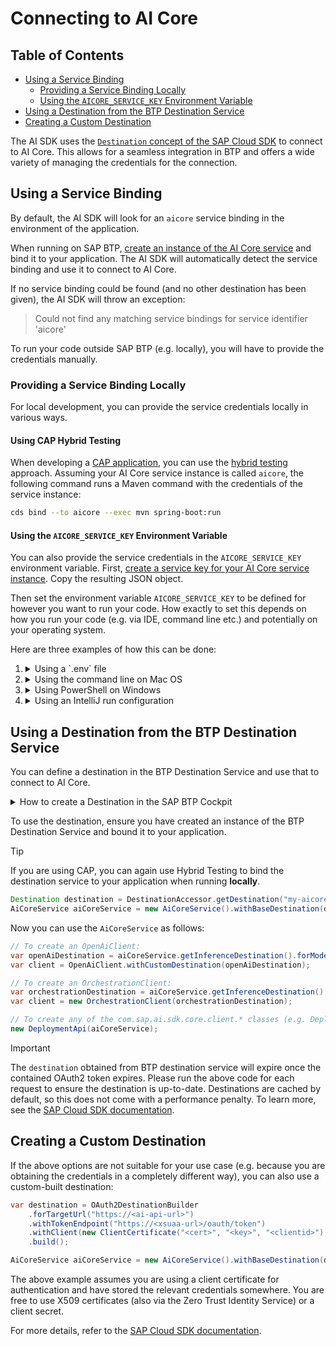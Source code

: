 # Connecting to AI Core

## Table of Contents

- [Using a Service Binding](#using-a-service-binding)
    - [Providing a Service Binding Locally](#providing-a-service-binding-locally)
    - [Using the `AICORE_SERVICE_KEY` Environment Variable](#using-the-aicore_service_key-environment-variable)
- [Using a Destination from the BTP Destination Service](#using-a-destination-from-the-btp-destination-service)
- [Creating a Custom Destination](#creating-a-custom-destination)
 

The AI SDK uses the [`Destination` concept of the SAP Cloud SDK](https://sap.github.io/cloud-sdk/docs/java/features/connectivity/destination-service) to connect to AI Core.
This allows for a seamless integration in BTP and offers a wide variety of managing the credentials for the connection.

## Using a Service Binding

By default, the AI SDK will look for an `aicore` service binding in the environment of the application.

When running on SAP BTP, [create an instance of the AI Core service](https://help.sap.com/docs/sap-ai-core/sap-ai-core-service-guide/create-service-instance) and bind it to your application.
The AI SDK will automatically detect the service binding and use it to connect to AI Core.

If no service binding could be found (and no other destination has been given), the AI SDK will throw an exception:

> Could not find any matching service bindings for service identifier 'aicore'

To run your code outside SAP BTP (e.g. locally), you will have to provide the credentials manually.

### Providing a Service Binding Locally

For local development, you can provide the service credentials locally in various ways.

#### Using CAP Hybrid Testing

When developing a [CAP application](https://cap.cloud.sap/docs/), you can use the [hybrid testing](https://cap.cloud.sap/docs/advanced/hybrid-testing#services-on-cloud-foundry) approach.
Assuming your AI Core service instance is called `aicore`, the following command runs a Maven command with the credentials of the service instance:

```bash
cds bind --to aicore --exec mvn spring-boot:run
```

#### Using the `AICORE_SERVICE_KEY` Environment Variable

You can also provide the service credentials in the `AICORE_SERVICE_KEY` environment variable.
First, [create a service key for your AI Core service instance](https://help.sap.com/docs/sap-ai-core/sap-ai-core-service-guide/create-service-key).
Copy the resulting JSON object.

Then set the environment variable `AICORE_SERVICE_KEY` to be defined for however you want to run your code.
How exactly to set this depends on how you run your code (e.g. via IDE, command line etc.) and potentially on your operating system.

Here are three examples of how this can be done:

1. <details>
    <summary>Using a `.env` file</summary>
   
    Create a `.env` file in the **working directory** from which you run your code.
    Add the following line:
   
    ```txt
    AICORE_SERVICE_KEY={ "clientid": "...", "clientsecret": "...", "url": "...", "serviceurls": { "AI_API_URL": "..." } }
    ```

    > [!IMPORTANT]
    > The value of `AICORE_SERVICE_KEY` must be a single line, so remove any line breaks from the service key JSON.

   </details>

2. <details> 
   <summary>Using the command line on Mac OS</summary>
   
    Run your code with the following command:
    
    ```bash
    export AICORE_SERVICE_KEY='{ "clientid": "...", "clientsecret": "...", "url": "...", "serviceurls": { "AI_API_URL": "..." } }'
    mvn ...
    ```

    </details>

3. <details> 
   <summary>Using PowerShell on Windows</summary>

   Run your code with the following command:

    ```shell
    $env:AICORE_SERVICE_KEY='{ "clientid": "...", "clientsecret": "...", "url": "...", "serviceurls": { "AI_API_URL": "..." } }'
    mvn ...
    ```

    </details>

4. <details>
    <summary>Using an IntelliJ run configuration</summary>
   
    In IntelliJ, go to `Run` > `Edit Configurations...` > `Environment variables`.
    Add a new environment variable with the name `AICORE_SERVICE_KEY` and paste the service key as value.
   
    For more information, see the [official IntelliJ documentation](https://www.jetbrains.com/help/idea/run-debug-configuration-application.html#configure-environment-variables). 
    
   </details>

## Using a Destination from the BTP Destination Service

You can define a destination in the BTP Destination Service and use that to connect to AI Core. 

<details>
<summary>How to create a Destination in the SAP BTP Cockpit</summary>

1. [Create a service key for your AI Core service instance](https://help.sap.com/docs/sap-ai-core/sap-ai-core-service-guide/create-service-key).

2. Create a new Destination in the SAP BTP Cockpit with the following properties:

  - **Name**: `my-aicore`
  - **Type**: `HTTP`
  - **URL**: `[serviceurls.AI_API_URL]`
  - **Proxy Type**: `Internet`
  - **Authentication**: `OAuth2ClientCredentials`
  - **Client ID**: `[clientid]`
  - **Client Secret**: `[clientsecret]`
  - **Token Service URL Type**: `Dedicated`
  - **Token Service URL**: `[url]/oauth/token`
  
    Fill in the values for URL, client ID, client secret, and token service URL from the service key JSON.
    Make sure to add `/oauth/token` in the token service URL.

</details>

To use the destination, ensure you have created an instance of the BTP Destination Service and bound it to your application.

> [!Tip]
> If you are using CAP, you can again use Hybrid Testing to bind the destination service to your application when running **locally**.

```java
Destination destination = DestinationAccessor.getDestination("my-aicore").asHttp();
AiCoreService aiCoreService = new AiCoreService().withBaseDestination(destination);
```

Now you can use the `AiCoreService` as follows:

```java
// To create an OpenAiClient:
var openAiDestination = aiCoreService.getInferenceDestination().forModel(OpenAiModel.TEXT_EMBEDDING_3_LARGE);
var client = OpenAiClient.withCustomDestination(openAiDestination);

// To create an OrchestrationClient:
var orchestrationDestination = aiCoreService.getInferenceDestination().forScenario("orchestration");
var client = new OrchestrationClient(orchestrationDestination);

// To create any of the com.sap.ai.sdk.core.client.* classes (e.g. DeploymentApi):
new DeploymentApi(aiCoreService);
```

> [!IMPORTANT]
> The `destination` obtained from BTP destination service will expire once the contained OAuth2 token expires.
> Please run the above code for each request to ensure the destination is up-to-date.
> Destinations are cached by default, so this does not come with a performance penalty.
> To learn more, see the [SAP Cloud SDK documentation](https://sap.github.io/cloud-sdk/docs/java/features/connectivity/destination-service).

## Creating a Custom Destination

If the above options are not suitable for your use case (e.g. because you are obtaining the credentials in a completely different way), you can also use a custom-built destination:

```java
var destination = OAuth2DestinationBuilder
    .forTargetUrl("https://<ai-api-url>")
    .withTokenEndpoint("https://<xsuaa-url>/oauth/token")
    .withClient(new ClientCertificate("<cert>", "<key>", "<clientid>"), OnBehalfOf.TECHNICAL_USER_PROVIDER)
    .build();

AiCoreService aiCoreService = new AiCoreService().withBaseDestination(destination);
```

The above example assumes you are using a client certificate for authentication and have stored the relevant credentials somewhere.
You are free to use X509 certificates (also via the Zero Trust Identity Service) or a client secret.

For more details, refer to the [SAP Cloud SDK documentation](https://sap.github.io/cloud-sdk/docs/java/features/connectivity/destination-service).